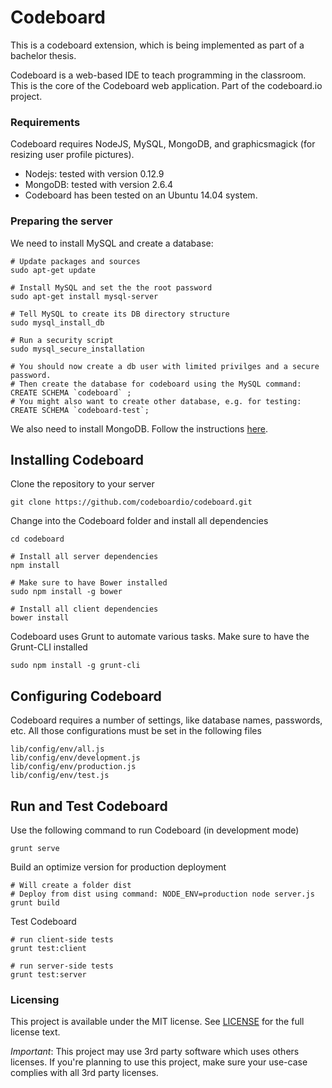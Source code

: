 # Codeboard
This is a codeboard extension, which is being implemented as part of a bachelor thesis.

Codeboard is a web-based IDE to teach programming in the classroom. This is the core of the Codeboard web application. Part of the codeboard.io project.

### Requirements

Codeboard requires NodeJS, MySQL, MongoDB, and graphicsmagick (for resizing user profile pictures).

* Nodejs: tested with version 0.12.9
* MongoDB: tested with version 2.6.4
* Codeboard has been tested on an Ubuntu 14.04 system.


### Preparing the server

We need to install MySQL and create a database:

```
# Update packages and sources
sudo apt-get update

# Install MySQL and set the the root password
sudo apt-get install mysql-server

# Tell MySQL to create its DB directory structure
sudo mysql_install_db

# Run a security script
sudo mysql_secure_installation

# You should now create a db user with limited privilges and a secure password.
# Then create the database for codeboard using the MySQL command: CREATE SCHEMA `codeboard` ;
# You might also want to create other database, e.g. for testing: CREATE SCHEMA `codeboard-test`;
```

We also need to install MongoDB. Follow the instructions [here](https://www.digitalocean.com/community/tutorials/how-to-install-mongodb-on-ubuntu-14-04).

## Installing Codeboard

Clone the repository to your server
```
git clone https://github.com/codeboardio/codeboard.git
```

Change into the Codeboard folder and install all dependencies
```
cd codeboard

# Install all server dependencies
npm install 

# Make sure to have Bower installed
sudo npm install -g bower

# Install all client dependencies
bower install
```

Codeboard uses Grunt to automate various tasks. Make sure to have the Grunt-CLI installed
```
sudo npm install -g grunt-cli 
```

## Configuring Codeboard

Codeboard requires a number of settings, like database names, passwords, etc.
All those configurations must be set in the following files
```
lib/config/env/all.js
lib/config/env/development.js
lib/config/env/production.js
lib/config/env/test.js
```

## Run and Test Codeboard

Use the following command to run Codeboard (in development mode)
```
grunt serve
```

Build an optimize version for production deployment
```
# Will create a folder dist
# Deploy from dist using command: NODE_ENV=production node server.js
grunt build 
```

Test Codeboard
```
# run client-side tests
grunt test:client

# run server-side tests
grunt test:server
```


### Licensing
This project is available under the MIT license. See [LICENSE](https://github.com/codeboardio/mantra/blob/master/LICENSE) for the full license text.

_Important_: This project may use 3rd party software which uses others licenses. If you're planning to use this project, make sure your use-case complies with all 3rd party licenses.
